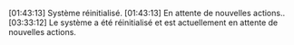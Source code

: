 [01:43:13] Système réinitialisé.
[01:43:13] En attente de nouvelles actions..
[03:33:12] Le système a été réinitialisé et est actuellement en attente de nouvelles actions.
